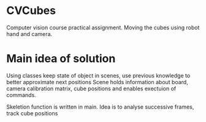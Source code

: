 # CVCubes
Computer vision course practical assignment. Moving the cubes using robot hand and camera.

# Main idea of solution
Using classes keep state of object in scenes, use previous knowledge to better approximate next positions
Scene holds information about board, camera calibration matrix, cube positions and enables exectuion of 
commands.

Skeletion function is written in main. Idea is to analyse successive frames, track cube positions